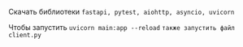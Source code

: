 ﻿Скачать библиотеки 
`fastapi, pytest, aiohttp, asyncio, uvicorn`


Чтобы запустить
`uvicorn main:app --reload`
`также запустить файл client.py`

